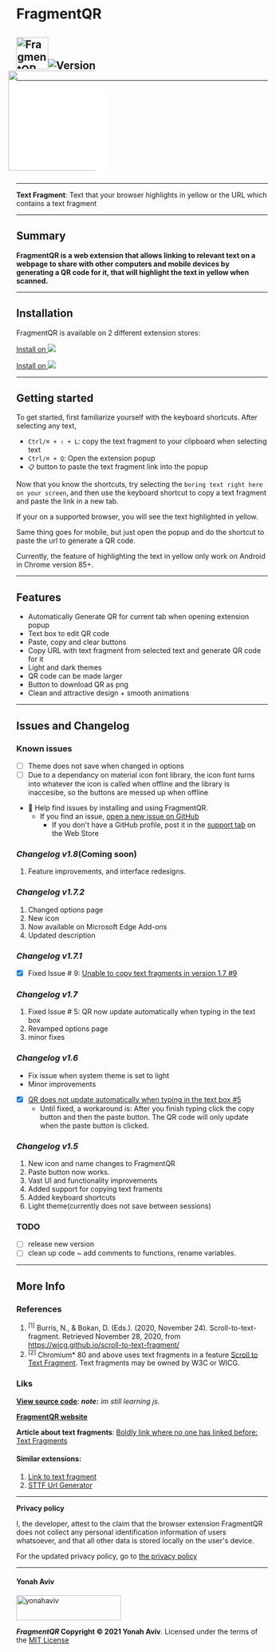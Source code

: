 <h1> FragmentQR</h1>
<h2><img src="https://lh3.googleusercontent.com/4fpffHEr-iRbm4s91wp4y6LfI5Qc1dV-vFhaAhPP9Qp8X_TUxTn7XOg9fhmebiZ9PXDP1B5cAqtqDbwnTIe-7CuvXg=w128-h128-e365-rj-sc0x00ffffff" width ="64" style="position: relative; padding-bottom: 5px; vertical-align:bottom"  alt="FragmentQR Logo"><img src="https://img.shields.io/chrome-web-store/v/cabodnfakameckfbbgkciiifempglloj?color=informational&style=for-the-badge&label=FragmentQR%20Release" width="auto" height="auto" alt="Version" /> </b text-align="center" ></h2>



_____
<button style="color: blue; background: white 0%;border-radius: 1px; border: 0px">
<a href="https://bit.ly/GetFragmentedQR" class="btn" title="Get it on the Chrome Web Store"><img src="https://storage.googleapis.com/chrome-gcs-uploader.appspot.com/image/WlD8wC6g8khYWPJUsQceQkhXSlv1/YT2Grfi9vEBa2wAPzhWa.png" width="200px"style="margin: -35px 10px 10px -35px; vertical-align: bottom" ></a>
</button>





____

 **Text Fragment**: Text that your browser highlights in yellow or the URL which contains a text fragment

____

## Summary

**FragmentQR is a web extension that allows linking to relevant text on a webpage to share with other computers and mobile devices by generating a QR code for it, that will highlight the text in yellow when scanned.**

____


## Installation

FragmentQR is available on 2 different extension stores:

[Install on ![](https://static.wikia.nocookie.net/logopedia/images/c/c5/Google_Chrome_Web_Store_icon_2015.svg/revision/latest/top-crop/width/25/height/25?cb=20190930194931)](https://chrome.google.com/webstore/detail/fragmentqr/cabodnfakameckfbbgkciiifempglloj/) 

[Install on ![](https://avatars0.githubusercontent.com/u/11354582?s=25&v=4)](https://microsoftedge.microsoft.com/addons/detail/fragmentqr/jbghofoedadhaaepolpeoepofdbckfni)



____
## Getting started

To get started, first familiarize yourself with the keyboard shortcuts.
After selecting any text,
- ```Ctrl/⌘ + ⇧ + L```: copy the text fragment to your clipboard when selecting text
- ```Ctrl/⌘ + Q```: Open the extension popup
- ```📋``` button to paste the text fragment link into the popup 

Now that you know the shortcuts, try selecting the ```boring text right here on your screen```, and then use the keyboard shortcut to copy a text fragment and paste the link in a new tab.

If  your on a supported browser, you will see the text highlighted in yellow.

Same thing goes for mobile, but just open the popup and do the shortcut to paste the url to generate a QR code. 


Currently, the feature of highlighting the text in yellow only work on Android in Chrome version 85+.

----

## Features

+ Automatically Generate QR for current tab when opening extension popup
+ Text box to edit QR code
+ Paste, copy and clear buttons
+ Copy URL with text fragment from selected text and generate QR code for it
+ Light and dark themes
+ QR code can be made larger
+ Button to download QR as png
+ Clean and attractive design + smooth animations
____


## Issues and Changelog

### Known issues 
 - [ ] Theme does not save when changed in options
 - [ ] Due to a dependancy on material icon font library, the icon font turns into whatever the icon is called when offline and the library is inaccesibe, so the buttons are messed up when offline
 - 🔎 Help find issues by installing and using FragmentQR. 
      + If you find an issue, [open a new issue on GitHub](https://github.com/y330/FragmentQR/issues/new?title=Report%20a%20bugssue%3F**%0A%0A**Screen%20recording%20or%20screenshot**%0A%0A%20)
          * If you don't have a GitHub profile, post it in the [support tab](https://chrome.google.com/webstore/detail/fragmentqr/cabodnfakameckfbbgkciiifempglloj/support) on the Web Store

### _Changelog v1.8_(Coming soon)
1. Feature improvements, and interface redesigns.



### _Changelog v1.7.2_
1. Changed options page
2. New icon
3. Now available on Microsoft Edge Add-ons
4. Updated description


### _Changelog v1.7.1_

   - [X] Fixed Issue # 9: [Unable to copy text fragments in version 1.7 #9](https://github.com/y330/FragmentQR/issues/9)


### _Changelog v1.7_

1. Fixed Issue # 5: QR now update automatically when typing in the text box
2. Revamped options page
3. minor fixes


### _Changelog v1.6_

   - Fix issue when system theme is set to light</li>
   - Minor improvements

   - [X] [QR does not update automatically when typing in the text box #5](https://github.com/y330/FragmentQR/issues/5#issue-720348982)
      - Until fixed, a workaround is: After you finish typing click the copy button and then the paste button. The QR code will only update when the paste button is clicked.


### _Changelog v1.5_

 <ol>
  <li>New icon and name changes to FragmentQR</li>
  <li>Paste button now works.</li>
  <li>Vast UI and functionality improvements</li>
  <li>Added support for copying text framents</li>
  <li>Added keyboard shortcuts</li>
  <li>Light theme(currently does not save between sessions)</li>
 </ol>


### TODO

 - [ ] release new version
 - [ ] clean up code ~ add comments to functions, rename variables.
----

## More Info
### References
 1. <sup id="ref_frag">[1]</sup> Burris, N., &amp; Bokan, D. (Eds.). (2020, November 24). Scroll-to-text-fragment. Retrieved November 28, 2020, from https://wicg.github.io/scroll-to-text-fragment/
 2. <sup id=ref2>[2]</sup> Chromium\* 80 and above uses text fragments in a feature  <a href="https://github.com/WICG/scroll-to-text-fragment/" title="Scroll-to-Text Fragment on GitHub">Scroll to Text Fragment</a>. Text fragments may be owned by W3C or WICG.

### Liks

[**View source code**](https://github.com/y330/FragmentQR/tree/master/FragmentQR): *__note:__ im still learning js.*


[**FragmentQR website**](https://y330.github.io/FragmentQR)

**Article about text fragments**: [Boldly link where no one has linked before: Text Fragments](https://web.dev/text-fragments/#:~:text=Boldly%20link%20where%20no%20one%20has%20linked%20before:%20Text%20Fragments)

#### Similar extensions:
 1. [Link to text fragment](https://chrome.google.com/webstore/detail/link-to-text-fragment/pbcodcjpfjdpcineamnnmbkkmkdpajjg)
 2. [STTF Url Generator](https://chrome.google.com/webstore/detail/sttf-url-generator/mlihnffnlcfgjkkmigdgahgpfpfddafo)


 ----





**Privacy policy**

I, the developer, attest to the claim that the browser extension FragmentQR does not collect any personal identification information of users whatsoever, and that all other data is stored locally on the user's device.

For the updated privacy policy, go to [the privacy policy](https://raw.githubusercontent.com/y330/FragmentQR/master/PRIVACY_POLICY)



----

#### Yonah Aviv
  <p><a href="https://www.buymeacoffee.com/yonahaviv"> <img align="center" src="https://cdn.buymeacoffee.com/buttons/v2/default-green.png" height="50" width="210" alt="yonahaviv" /></a></p>




**_FragmentQR_ 
Copyright © 2021 Yonah Aviv**. Licensed under the terms of the [MIT License](https://raw.githubusercontent.com/y330/FragmentQR/master/LICENSE)
